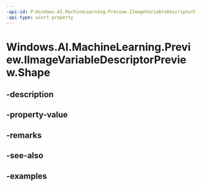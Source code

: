 ```yaml
---
-api-id: P:Windows.AI.MachineLearning.Preview.IImageVariableDescriptorPreview.Shape
-api-type: winrt property
---
```


<!-- Property syntax.
public IIterable<uint> Shape { get; }
-->

# Windows.AI.MachineLearning.Preview.IImageVariableDescriptorPreview.Shape

## -description

## -property-value

## -remarks

## -see-also

## -examples

